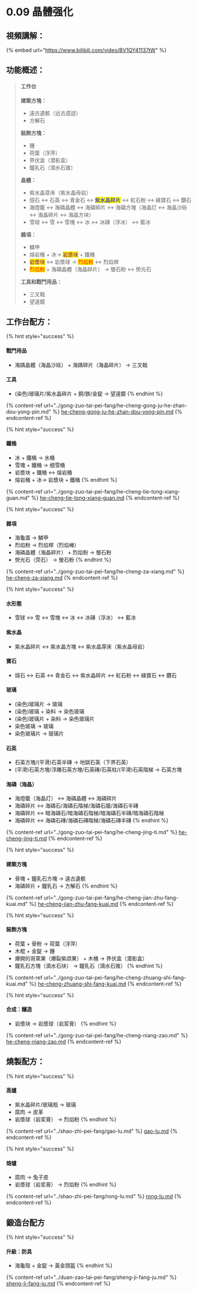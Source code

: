 # 0.09 晶體强化

## 視頻講解：

{% embed url="https://www.bilibili.com/video/BV1QY41137tW" %}

## 功能概述：

> #### **工作台**
>
> **建築方塊：**
>
> * 遠古遺骸（远古遗迹）
> * 方解石
>
> **裝飾方塊：**
>
> * 鍾
> * 荷葉（浮萍）
> * 界伏盒（潜影盒）
> * 鐘乳石（滴水石锥）
>
> **晶體：**
>
> * 紫水晶芽床（紫水晶母岩）
> * 燧石 ↔ 石英 ↔ 青金石 ↔ <mark style="color:blue;">紫水晶碎片</mark> ↔ 紅石粉 ↔ 綠寶石 ↔ 鑽石
> * 海燈籠 ↔ 海磷晶體 ↔ 海磷碎片 ↔ 海磷方塊（海晶灯 ↔ 海晶沙砾 ↔ 海晶碎片 ↔ 海晶方块）
> * 雪球 ↔ 雪 ↔ 雪塊 ↔ 冰 ↔ 冰磚（浮冰） ↔ 藍冰
>
> **雜項：**
>
> * 鱗甲
> * 熔岩桶 + 冰→ <mark style="color:purple;">岩漿块</mark> + 鐵桶
> * <mark style="color:purple;">岩漿块</mark> ↔ 岩漿球 → <mark style="color:red;">烈焰粉</mark> ↔ 烈焰桿
> * <mark style="color:red;">烈焰粉</mark> + 海磷晶體（海晶碎片） → 螢石粉 ↔ 熒光石
>
> **工具和戰鬥用品：**
>
> * 三叉戟
> * 望遠鏡

## 工作台配方：

{% hint style="success" %}
#### 戰鬥用品

* 海蹸晶體（海晶沙砾） + 海蹸碎片（海晶碎片） → 三叉戟

#### 工具

* (染色)玻璃片/紫水晶碎片 + 銅/鉄/金錠 → 望遠鏡
{% endhint %}

{% content-ref url="../gong-zuo-tai-pei-fang/he-cheng-gong-ju-he-zhan-dou-yong-pin.md" %}
[he-cheng-gong-ju-he-zhan-dou-yong-pin.md](../gong-zuo-tai-pei-fang/he-cheng-gong-ju-he-zhan-dou-yong-pin.md)
{% endcontent-ref %}

{% hint style="success" %}
#### 鐵桶

* 冰 + 鐵桶 → 水桶
* 雪塊 + 鐵桶 → 细雪桶
* 岩漿块 + 鐵桶 ↔ 熔岩桶
* 熔岩桶 + 冰→ 岩漿块 + 鐵桶
{% endhint %}

{% content-ref url="../gong-zuo-tai-pei-fang/he-cheng-tie-tong-xiang-guan.md" %}
[he-cheng-tie-tong-xiang-guan.md](../gong-zuo-tai-pei-fang/he-cheng-tie-tong-xiang-guan.md)
{% endcontent-ref %}

{% hint style="success" %}
#### 雜項

* 海龜蛋 → 鱗甲
* 烈焰粉 → 烈焰桿（烈焰棒）
* 海磷晶體（海晶碎片） + 烈焰粉 → 螢石粉
* 熒光石（荧石） → 螢石粉
{% endhint %}

{% content-ref url="../gong-zuo-tai-pei-fang/he-cheng-za-xiang.md" %}
[he-cheng-za-xiang.md](../gong-zuo-tai-pei-fang/he-cheng-za-xiang.md)
{% endcontent-ref %}

{% hint style="success" %}
#### 水形態

* 雪球 ↔ 雪 ↔ 雪塊 ↔ 冰 ↔ 冰磚（浮冰） ↔ 藍冰

#### 紫水晶

* 紫水晶碎片 ↔ 紫水晶方塊 ↔ 紫水晶芽床（紫水晶母岩）

#### 寶石

* 燧石 ↔ 石英 ↔ 青金石 ↔ 紫水晶碎片 ↔ 紅石粉 ↔ 綠寶石 ↔ 鑽石

#### 玻璃

* (染色)玻璃片 → 玻璃
* (染色)玻璃 + 染料 → 染色玻璃
* (染色)玻璃片 + 染料 → 染色玻璃片
* 染色玻璃 → 玻璃
* 染色玻璃片 → 玻璃片

#### 石英

* 石英方塊/(平滑)石英半磚 → 地獄石英（下界石英）
* (平滑)石英方塊/浮雕石英方塊/石英磚/石英柱/(平滑)石英階梯 → 石英方塊

#### 海磷（海晶）

* 海燈籠（海晶灯） ↔ 海磷晶體 ↔ 海磷碎片
* 海磷碎片 ↔ 海磷石/海磷石階梯/海磷石牆/海磷石半磚
* 海磷碎片 ↔ 暗海磷石/暗海磷石階梯/暗海磷石半磚/暗海磷石階梯
* 海磷碎片 ↔ 海磷石磚/海磷石磚階梯/海磷石磚半磚
{% endhint %}

{% content-ref url="../gong-zuo-tai-pei-fang/he-cheng-jing-ti.md" %}
[he-cheng-jing-ti.md](../gong-zuo-tai-pei-fang/he-cheng-jing-ti.md)
{% endcontent-ref %}

{% hint style="success" %}
#### 建築方塊

* 骨塊 + 鐘乳石方塊 → 遠古遺骸
* 海磷碎片 + 鐘乳石 → 方解石
{% endhint %}

{% content-ref url="../gong-zuo-tai-pei-fang/he-cheng-jian-zhu-fang-kuai.md" %}
[he-cheng-jian-zhu-fang-kuai.md](../gong-zuo-tai-pei-fang/he-cheng-jian-zhu-fang-kuai.md)
{% endcontent-ref %}

{% hint style="success" %}
#### 裝飾方塊

* 荷葉 + 骨粉 → 荷葉（浮萍）
* 木棍 + 金錠 → 鍾
* 爆開的哥萊果（爆裂紫颂果） + 木桶 → 界伏盒（潜影盒）
* 鐘乳石方塊（滴水石块） → 鐘乳石（滴水石锥）
{% endhint %}

{% content-ref url="../gong-zuo-tai-pei-fang/he-cheng-zhuang-shi-fang-kuai.md" %}
[he-cheng-zhuang-shi-fang-kuai.md](../gong-zuo-tai-pei-fang/he-cheng-zhuang-shi-fang-kuai.md)
{% endcontent-ref %}

{% hint style="success" %}
#### 合成：釀造

* 岩漿块 → 岩漿球（岩浆膏）
{% endhint %}

{% content-ref url="../gong-zuo-tai-pei-fang/he-cheng-niang-zao.md" %}
[he-cheng-niang-zao.md](../gong-zuo-tai-pei-fang/he-cheng-niang-zao.md)
{% endcontent-ref %}

## 燒製配方：

{% hint style="success" %}
#### 高爐

* 紫水晶碎片/玻璃瓶 → 玻璃
* 腐肉 → 皮革
* 岩漿球（岩浆膏） → 烈焰粉
{% endhint %}

{% content-ref url="../shao-zhi-pei-fang/gao-lu.md" %}
[gao-lu.md](../shao-zhi-pei-fang/gao-lu.md)
{% endcontent-ref %}

{% hint style="success" %}
#### 熔爐

* 腐肉 → 兔子皮
* 岩漿球（岩浆膏） → 烈焰粉
{% endhint %}

{% content-ref url="../shao-zhi-pei-fang/rong-lu.md" %}
[rong-lu.md](../shao-zhi-pei-fang/rong-lu.md)
{% endcontent-ref %}

## 鍛造台配方

{% hint style="success" %}
#### 升級：防具

* 海龜殼 + 金錠 → 黃金頭盔
{% endhint %}

{% content-ref url="../duan-zao-tai-pei-fang/sheng-ji-fang-ju.md" %}
[sheng-ji-fang-ju.md](../duan-zao-tai-pei-fang/sheng-ji-fang-ju.md)
{% endcontent-ref %}

